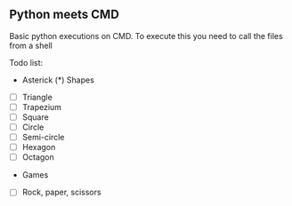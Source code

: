 ## Python meets CMD

Basic python executions on CMD.
To execute this you need to call the files from a shell

Todo list:

- Asterick (\*) Shapes
- [ ] Triangle
- [ ] Trapezium
- [ ] Square
- [ ] Circle
- [ ] Semi-circle
- [ ] Hexagon
- [ ] Octagon

- Games
- [ ] Rock, paper, scissors
